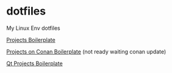 # dotfiles
My Linux Env dotfiles

[Projects Boilerplate](https://github.com/cppshizoidS/dotfiles/tree/main/cpp_boilerpate)

[Projects on Conan Boilerplate](https://github.com/cppshizoidS/dotfiles/tree/main/cpp_conan_boilerplate) (not ready waiting conan update)

[Qt Projects Boilerplate](https://github.com/cppshizoidS/dotfiles/tree/main/cpp_qt_boilerplate)

